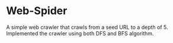 # Web-Spider
A simple web crawler that crawls from a seed URL to a depth of 5. Implemented the crawler using both DFS and BFS algorithm.
